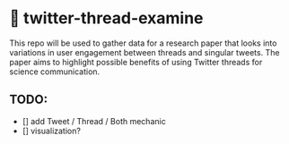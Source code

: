 # 🧵 twitter-thread-examine

This repo will be used to gather data for a research paper that looks into variations in user engagement between threads and singular tweets. The paper aims to highlight possible benefits of using Twitter threads for science communication.

## TODO:

- [] add Tweet / Thread / Both mechanic
- [] visualization?